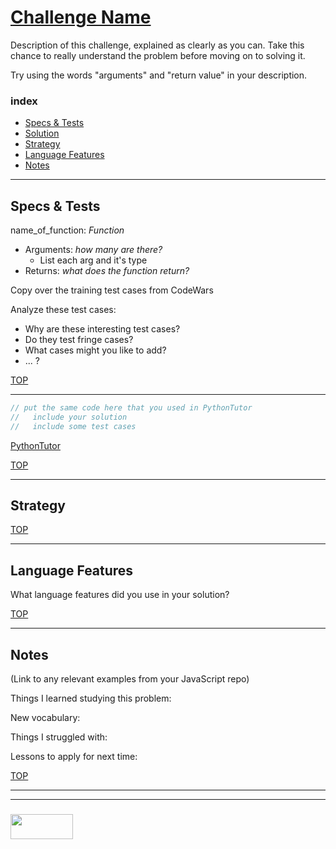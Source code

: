 # [Challenge Name](https://www.codewars.com/kata/challenge-name/)

Description of this challenge, explained as clearly as you can.  Take this chance to really understand the problem before moving on to solving it.

Try using the words "arguments" and "return value" in your description.

### index
* [Specs & Tests](#specs-tests)
* [Solution](#solution)
* [Strategy](#strategy)
* [Language Features](#language-features)
* [Notes](#notes)

___

## Specs & Tests

name_of_function: _Function_
* Arguments: _how many are there?_
  * List each arg and it's type
* Returns: _what does the function return?_

Copy over the training test cases from CodeWars

Analyze these test cases:
* Why are these interesting test cases?
* Do they test fringe cases?
* What cases might you like to add?
* ... ?


[TOP](#challenge-name)

___

```js 
// put the same code here that you used in PythonTutor
//   include your solution
//   include some test cases
```
[PythonTutor](https://goo.gl/your-python-tutor-link-with-test-cases)

[TOP](#challenge-name)
___


## Strategy


[TOP](#challenge-name)

___

## Language Features

What language features did you use in your solution?


[TOP](#challenge-name)

___

## Notes

(Link to any relevant examples from your JavaScript repo)

Things I learned studying this problem:


New vocabulary:


Things I struggled with:


Lessons to apply for next time:



[TOP](#challenge-name)

___
___
### <a href="http://elewa.education/blog" target="_blank"><img src="https://user-images.githubusercontent.com/18554853/34921062-506450ae-f97d-11e7-875f-6feeb26ad72d.png" width="100" height="40"/></a>


